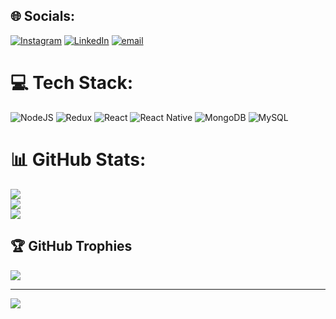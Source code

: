 

## 🌐 Socials:
[![Instagram](https://img.shields.io/badge/Instagram-%23E4405F.svg?logo=Instagram&logoColor=white)](https://instagram.com/sumit_0523) [![LinkedIn](https://img.shields.io/badge/LinkedIn-%230077B5.svg?logo=linkedin&logoColor=white)](https://linkedin.com/in/sumit-jadhav-317668242/) [![email](https://img.shields.io/badge/Email-D14836?logo=gmail&logoColor=white)](mailto:sumitjadav2525@gmail.com) 

# 💻 Tech Stack:
![NodeJS](https://img.shields.io/badge/node.js-6DA55F?style=for-the-badge&logo=node.js&logoColor=white) ![Redux](https://img.shields.io/badge/redux-%23593d88.svg?style=for-the-badge&logo=redux&logoColor=white) ![React](https://img.shields.io/badge/react-%2320232a.svg?style=for-the-badge&logo=react&logoColor=%2361DAFB) ![React Native](https://img.shields.io/badge/react_native-%2320232a.svg?style=for-the-badge&logo=react&logoColor=%2361DAFB) ![MongoDB](https://img.shields.io/badge/MongoDB-%234ea94b.svg?style=for-the-badge&logo=mongodb&logoColor=white) ![MySQL](https://img.shields.io/badge/mysql-4479A1.svg?style=for-the-badge&logo=mysql&logoColor=white)
# 📊 GitHub Stats:
![](https://github-readme-stats.vercel.app/api?username=sumit1232&theme=dark&hide_border=false&include_all_commits=false&count_private=false)<br/>
![](https://github-readme-streak-stats.herokuapp.com/?user=sumit1232&theme=dark&hide_border=false)<br/>
![](https://github-readme-stats.vercel.app/api/top-langs/?username=sumit1232&theme=dark&hide_border=false&include_all_commits=false&count_private=false&layout=compact)

## 🏆 GitHub Trophies
![](https://github-profile-trophy.vercel.app/?username=sumit1232&theme=radical&no-frame=false&no-bg=true&margin-w=4)

---
[![](https://visitcount.itsvg.in/api?id=sumit1232&icon=0&color=0)](https://visitcount.itsvg.in)

<!-- Proudly created with GPRM ( https://gprm.itsvg.in ) -->
